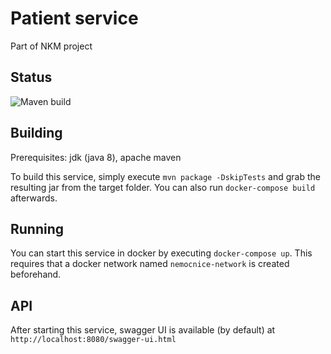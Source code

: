 # Patient service
Part of NKM project

## Status
![Maven build](https://github.com/Nemocnice-Kvetoslava-Maradsalama/patient-svc/workflows/Maven%20build/badge.svg)

## Building
Prerequisites: jdk (java 8), apache maven

To build this service, simply execute `mvn package -DskipTests` and grab the resulting jar from the target folder. You can also run `docker-compose build` afterwards.

## Running
You can start this service in docker by executing `docker-compose up`. This requires that a docker network named `nemocnice-network` is created beforehand. 

## API
After starting this service, swagger UI is available (by default) at `http://localhost:8080/swagger-ui.html`
